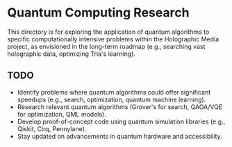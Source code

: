 # Quantum Computing Research

This directory is for exploring the application of quantum algorithms to specific
computationally intensive problems within the Holographic Media project, as envisioned
in the long-term roadmap (e.g., searching vast holographic data, optimizing Tria's learning).

## TODO
- Identify problems where quantum algorithms could offer significant speedups (e.g., search, optimization, quantum machine learning).
- Research relevant quantum algorithms (Grover's for search, QAOA/VQE for optimization, QML models).
- Develop proof-of-concept code using quantum simulation libraries (e.g., Qiskit, Cirq, Pennylane).
- Stay updated on advancements in quantum hardware and accessibility.
